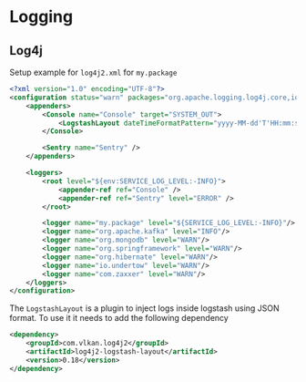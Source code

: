 # Logging

## Log4j

Setup example for `log4j2.xml` for `my.package`

```xml
<?xml version="1.0" encoding="UTF-8"?>
<configuration status="warn" packages="org.apache.logging.log4j.core,io.sentry.log4j2">
    <appenders>
        <Console name="Console" target="SYSTEM_OUT">
            <LogstashLayout dateTimeFormatPattern="yyyy-MM-dd'T'HH:mm:ss,SSS" prettyPrintEnabled="false" stackTraceEnabled="true"/>
        </Console>

        <Sentry name="Sentry" />
    </appenders>

    <loggers>
        <root level="${env:SERVICE_LOG_LEVEL:-INFO}">
            <appender-ref ref="Console" />
            <appender-ref ref="Sentry" level="ERROR" />
        </root>

        <logger name="my.package" level="${SERVICE_LOG_LEVEL:-INFO}"/>
        <logger name="org.apache.kafka" level="INFO"/>
        <logger name="org.mongodb" level="WARN"/>
        <logger name="org.springframework" level="WARN"/>
        <logger name="org.hibernate" level="WARN"/>
        <logger name="io.undertow" level="WARN"/>
        <logger name="com.zaxxer" level="WARN"/>
    </loggers>
</configuration>
```

The `LogstashLayout` is a plugin to inject logs inside logstash using JSON format. To use it it needs to add the following dependency

```xml
<dependency>
    <groupId>com.vlkan.log4j2</groupId>
    <artifactId>log4j2-logstash-layout</artifactId>
    <version>0.18</version>
</dependency>
```